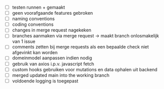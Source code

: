 * [ ] testen runnen + gemaakt
* [ ] geen voorafgaande features gebroken
* [ ] naming conventions
* [ ] coding conventions
* [ ] changes in merge request nagekeken
* [ ] branches aanmaken via merge request -> maakt branch onlosmakelijk van 1 issue
* [ ] comments zetten bij merge requests als een bepaalde check niet afgevinkt kan worden
* [ ] domeinmodel aanpassen indien nodig
* [ ] gebruik van axios i.p.v. javascript fetch
* [ ] custom hooks gebruiken voor mutations en data ophalen uit backend
* [ ] merged updated main into the working branch
* [ ] voldoende logging is toegepast
